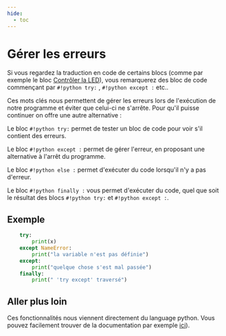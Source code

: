 ```yaml
---
hide:
  - toc
---
```


# Gérer les erreurs 

Si vous regardez la traduction en code de certains blocs (comme par exemple le bloc [Contrôler la LED](../apparence/led/led.md)), vous remarquerez des bloc de code commençant par `#!python try:` , `#!python except :` etc..

Ces mots clés nous permettent de gérer les erreurs lors de l'exécution de notre programme et éviter que celui-ci ne s'arrête. Pour qu'il puisse continuer on offre une autre alternative :

Le bloc `#!python try:` permet de tester un bloc de code pour voir s'il contient des erreurs.

Le bloc `#!python except :`  permet de gérer l'erreur, en proposant une alternative à l'arrêt du programme.

Le bloc `#!python else :` permet d'exécuter du code lorsqu'il n'y a pas d'erreur.

Le bloc `#!python finally :` vous permet d'exécuter du code, quel que soit le résultat des blocs `#!python try:` et `#!python except :`.


## Exemple
```python
    try:
        print(x)
    except NameError:
        print("la variable n'est pas définie")
    except:
        print("quelque chose s'est mal passée")
    finally:
        print(" 'try except' traversé")
```

## Aller plus loin
Ces fonctionnalités nous viennent directement du language python. Vous pouvez facilement trouver de la documentation par exemple [ici](https://zestedesavoir.com/tutoriels/2514/un-zeste-de-python/6-entrees-sorties/6-exceptions/)).